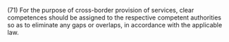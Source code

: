 (71) For the purpose of cross-border provision of services, clear competences should be assigned to the respective competent authorities so as to eliminate any gaps or overlaps, in accordance with the applicable law.